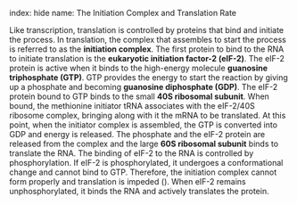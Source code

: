 index: hide
name: The Initiation Complex and Translation Rate

Like transcription, translation is controlled by proteins that bind and initiate the process. In translation, the complex that assembles to start the process is referred to as the  **initiation complex**. The first protein to bind to the RNA to initiate translation is the  **eukaryotic initiation factor-2 (eIF-2)**. The eIF-2 protein is active when it binds to the high-energy molecule  **guanosine triphosphate (GTP)**. GTP provides the energy to start the reaction by giving up a phosphate and becoming  **guanosine diphosphate (GDP)**. The eIF-2 protein bound to GTP binds to the small  **40S ribosomal subunit**. When bound, the methionine initiator tRNA associates with the eIF-2/40S ribosome complex, bringing along with it the mRNA to be translated. At this point, when the initiator complex is assembled, the GTP is converted into GDP and energy is released. The phosphate and the eIF-2 protein are released from the complex and the large  **60S ribosomal subunit** binds to translate the RNA. The binding of eIF-2 to the RNA is controlled by phosphorylation. If eIF-2 is phosphorylated, it undergoes a conformational change and cannot bind to GTP. Therefore, the initiation complex cannot form properly and translation is impeded (). When eIF-2 remains unphosphorylated, it binds the RNA and actively translates the protein.
